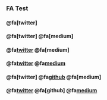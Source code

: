 ### FA Test

#### @fa[twitter]

#### @fa[twitter] @fa[medium]

#### @fa[twitter](Twitter) @fa[medium]

#### @fa[twitter](Twitter) @fa[medium](Medium)

#### @fa[twitter] @fa[github](GitHub) @fa[medium]

#### @fa[twitter](Twitter) @fa[github] @fa[medium](Medium)

